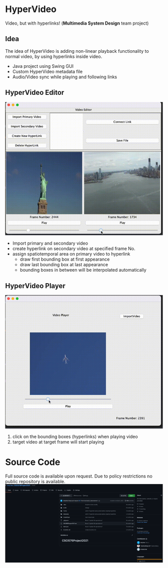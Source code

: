 # HyperVideo
Video, but with hyperlinks! (**Multimedia System Design** team project)

## Idea
The idea of HyperVideo is adding non-linear playback functionality to normal video, by using hyperlinks inside video.

- Java project using Swing GUI
- Custom HyperVideo metadata file
- Audio/Video sync while playing and following links

## HyperVideo Editor
![](editor.gif)
- Import primary and secondary video
- create hyperlink on secondary video at specified frame No. 
- assign spatiotemporal area on primary video to hyperlink
  - draw first bounding box at first appearance
  - draw last bounding box at last appearance
  - bounding boxes in between will be interpolated automatically

## HyperVideo Player
![](player.gif)
1. click on the bounding boxes (hyperlinks) when playing video
2. target video at target frame will start playing

# Source Code
Full source code is available upon request. Due to policy restrictions no public repository is available.
![](source_code.png)
